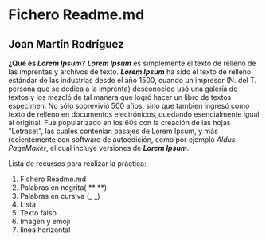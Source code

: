 # Fichero Readme.md
## Joan Martín Rodríguez


**¿Qué es _Lorem Ipsum_?**
**_Lorem Ipsum_** es simplemente el texto de relleno de las imprentas y archivos de texto. **_Lorem Ipsum_** ha sido el texto de relleno estándar de las industrias desde el año 1500, cuando un impresor (N. del T. persona que se dedica a la imprenta) desconocido usó una galería de textos y los mezcló de tal manera que logró hacer un libro de textos especimen. No sólo sobrevivió 500 años, sino que tambien ingresó como texto de relleno en documentos electrónicos, quedando esencialmente igual al original. Fue popularizado en los 60s con la creación de las hojas "Letraset", las cuales contenian pasajes de Lorem Ipsum, y más recientemente con software de autoedición, como por ejemplo _Aldus PageMaker_, el cual incluye versiones de **_Lorem Ipsum_**.

Lista de recursos para realizar la práctica:
1. Fichero Readme.md
2. Palabras en negrita( ** **)
3. Palabras en cursiva (_ _)
4. Lista
5. Texto falso
6. Imagen y emoji
7. línea horizontal
